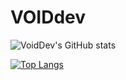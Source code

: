 # VOIDdev
![VoidDev's GitHub stats](https://github-readme-stats.vercel.app/api?username=Vortex2Oblivion&show_icons=true&theme=tokyonight&count_private=true)

[![Top Langs](https://github-readme-stats.vercel.app/api/top-langs/?username=Vortex2Oblivion&theme=tokyonight&langs_count=10&layout=compact&hide=jupyter%20notebook,html,php,gap,scss,css)](https://github.com/anuraghazra/github-readme-stats)
